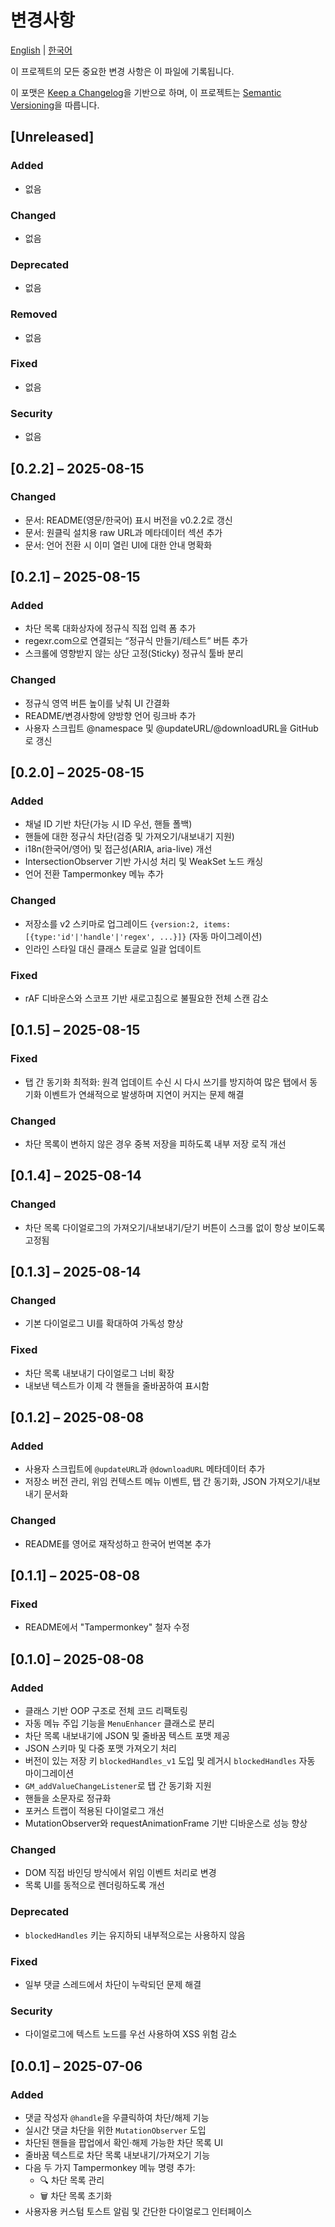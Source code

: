 # 변경사항

[English](CHANGELOG.md) | [한국어](CHANGELOG.ko.md)

이 프로젝트의 모든 중요한 변경 사항은 이 파일에 기록됩니다.

이 포맷은 [Keep a Changelog](https://keepachangelog.com/ko/1.1.0/)을 기반으로 하며,
이 프로젝트는 [Semantic Versioning](https://semver.org/lang/ko/spec/v2.0.0.html)을 따릅니다.

## [Unreleased]

### Added
- 없음

### Changed
- 없음

### Deprecated
- 없음

### Removed
- 없음

### Fixed
- 없음

### Security
- 없음

## [0.2.2] – 2025-08-15

### Changed
- 문서: README(영문/한국어) 표시 버전을 v0.2.2로 갱신
- 문서: 원클릭 설치용 raw URL과 메타데이터 섹션 추가
- 문서: 언어 전환 시 이미 열린 UI에 대한 안내 명확화

## [0.2.1] – 2025-08-15

### Added
- 차단 목록 대화상자에 정규식 직접 입력 폼 추가
- regexr.com으로 연결되는 “정규식 만들기/테스트” 버튼 추가
- 스크롤에 영향받지 않는 상단 고정(Sticky) 정규식 툴바 분리

### Changed
- 정규식 영역 버튼 높이를 낮춰 UI 간결화
- README/변경사항에 양방향 언어 링크바 추가
- 사용자 스크립트 @namespace 및 @updateURL/@downloadURL을 GitHub로 갱신

## [0.2.0] – 2025-08-15

### Added
- 채널 ID 기반 차단(가능 시 ID 우선, 핸들 폴백)
- 핸들에 대한 정규식 차단(검증 및 가져오기/내보내기 지원)
- i18n(한국어/영어) 및 접근성(ARIA, aria-live) 개선
- IntersectionObserver 기반 가시성 처리 및 WeakSet 노드 캐싱
- 언어 전환 Tampermonkey 메뉴 추가

### Changed
- 저장소를 v2 스키마로 업그레이드 `{version:2, items:[{type:'id'|'handle'|'regex', ...}]}` (자동 마이그레이션)
- 인라인 스타일 대신 클래스 토글로 일괄 업데이트

### Fixed
- rAF 디바운스와 스코프 기반 새로고침으로 불필요한 전체 스캔 감소

## [0.1.5] – 2025-08-15

### Fixed
- 탭 간 동기화 최적화: 원격 업데이트 수신 시 다시 쓰기를 방지하여 많은 탭에서 동기화 이벤트가 연쇄적으로 발생하며 지연이 커지는 문제 해결

### Changed
- 차단 목록이 변하지 않은 경우 중복 저장을 피하도록 내부 저장 로직 개선

## [0.1.4] – 2025-08-14

### Changed
- 차단 목록 다이얼로그의 가져오기/내보내기/닫기 버튼이 스크롤 없이 항상 보이도록 고정됨

## [0.1.3] – 2025-08-14

### Changed
- 기본 다이얼로그 UI를 확대하여 가독성 향상

### Fixed
- 차단 목록 내보내기 다이얼로그 너비 확장
- 내보낸 텍스트가 이제 각 핸들을 줄바꿈하여 표시함

## [0.1.2] – 2025-08-08

### Added
- 사용자 스크립트에 `@updateURL`과 `@downloadURL` 메타데이터 추가
- 저장소 버전 관리, 위임 컨텍스트 메뉴 이벤트, 탭 간 동기화, JSON 가져오기/내보내기 문서화

### Changed
- README를 영어로 재작성하고 한국어 번역본 추가

## [0.1.1] – 2025-08-08

### Fixed
- README에서 "Tampermonkey" 철자 수정

## [0.1.0] – 2025-08-08

### Added
- 클래스 기반 OOP 구조로 전체 코드 리팩토링
- 자동 메뉴 주입 기능을 `MenuEnhancer` 클래스로 분리
- 차단 목록 내보내기에 JSON 및 줄바꿈 텍스트 포맷 제공
- JSON 스키마 및 다중 포맷 가져오기 처리
- 버전이 있는 저장 키 `blockedHandles_v1` 도입 및 레거시 `blockedHandles` 자동 마이그레이션
- `GM_addValueChangeListener`로 탭 간 동기화 지원
- 핸들을 소문자로 정규화
- 포커스 트랩이 적용된 다이얼로그 개선
- MutationObserver와 requestAnimationFrame 기반 디바운스로 성능 향상

### Changed
- DOM 직접 바인딩 방식에서 위임 이벤트 처리로 변경
- 목록 UI를 동적으로 렌더링하도록 개선

### Deprecated
- `blockedHandles` 키는 유지하되 내부적으로는 사용하지 않음

### Fixed
- 일부 댓글 스레드에서 차단이 누락되던 문제 해결

### Security
- 다이얼로그에 텍스트 노드를 우선 사용하여 XSS 위험 감소

## [0.0.1] – 2025-07-06

### Added
- 댓글 작성자 `@handle`을 우클릭하여 차단/해제 기능
- 실시간 댓글 차단을 위한 `MutationObserver` 도입
- 차단된 핸들을 팝업에서 확인·해제 가능한 차단 목록 UI
- 줄바꿈 텍스트로 차단 목록 내보내기/가져오기 기능
- 다음 두 가지 Tampermonkey 메뉴 명령 추가:
  - 🔍 차단 목록 관리
  - 🗑️ 차단 목록 초기화
- 사용자용 커스텀 토스트 알림 및 간단한 다이얼로그 인터페이스

